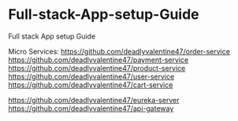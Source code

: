 # Full-stack-App-setup-Guide
Full stack App setup Guide

Micro Services:
https://github.com/deadlyvalentine47/order-service
https://github.com/deadlyvalentine47/payment-service
https://github.com/deadlyvalentine47/product-service
https://github.com/deadlyvalentine47/user-service
https://github.com/deadlyvalentine47/cart-service

https://github.com/deadlyvalentine47/eureka-server
https://github.com/deadlyvalentine47/api-gateway
